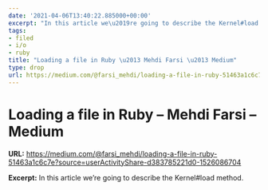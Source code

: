 ```yaml
---
date: '2021-04-06T13:40:22.885000+00:00'
excerpt: "In this article we\u2019re going to describe the Kernel#load method."
tags:
- filed
- i/o
- ruby
title: "Loading a file in Ruby \u2013 Mehdi Farsi \u2013 Medium"
type: drop
url: https://medium.com/@farsi_mehdi/loading-a-file-in-ruby-51463a1c6c7e?source=userActivityShare-d383785221d0-1526086704
---
```


# Loading a file in Ruby – Mehdi Farsi – Medium

**URL:** https://medium.com/@farsi_mehdi/loading-a-file-in-ruby-51463a1c6c7e?source=userActivityShare-d383785221d0-1526086704

**Excerpt:** In this article we’re going to describe the Kernel#load method.
